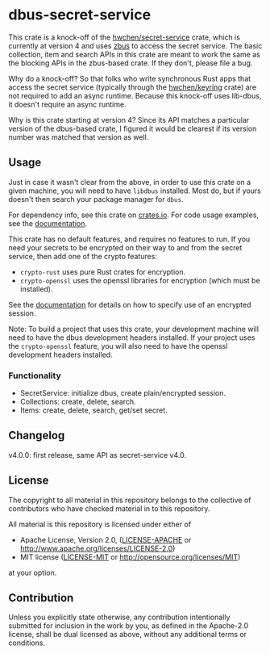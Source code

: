 # dbus-secret-service

This crate is a knock-off of the
[hwchen/secret-service](https://crates.io/crates/secret-service)
crate, which is currently at version 4
and uses
[zbus](https://crates.io/crates/zbus)
to access the secret service. The basic
collection, item and search APIs in this
crate are meant to work the same as the
blocking APIs in the zbus-based crate.
If they don't, please file a bug.

Why do a knock-off? So that folks who write
synchronous Rust apps that access the secret
service (typically through the
[hwchen/keyring](https://crates.io/crates/keyring)
crate) are not required to add an async
runtime. Because this knock-off uses lib-dbus,
it doesn't require an async runtime.

Why is this crate starting at version 4?
Since its API matches a particular
version of the dbus-based crate, I figured
it would be clearest if its version
number was matched that version as well.

## Usage

Just in case it wasn't clear from the above,
in order to use this crate on a given machine,
you will need to have `libdbus` installed.
Most do, but if yours doesn't then
search your package manager for `dbus`.

For dependency info, see this crate on
[crates.io](https://crates.io/crates/dbus-secret-service).
For code usage examples, see the
[documentation](https://docs.rs/crate/dbus-secret-service).

This crate has no default features, and requires
no features to run. If you need your secrets
to be encrypted on their way to and from the
secret service, then add one of the crypto features:

* `crypto-rust` uses pure Rust crates for encryption.
* `crypto-openssl` uses the openssl libraries for encryption (which must be installed).

See the
[documentation](https://docs.rs/crate/dbus-secret-service)
for details on how to specify use of an encrypted session.

Note: To build a project that uses this crate, your development machine
will need to have the dbus development headers installed. If your project
uses the `crypto-openssl` feature, you will also need to have the openssl
development headers installed.

### Functionality

- SecretService: initialize dbus, create plain/encrypted session.
- Collections: create, delete, search.
- Items: create, delete, search, get/set secret.

## Changelog

v4.0.0: first release, same API as secret-service v4.0.

## License

The copyright to all material in this repository belongs to
the collective of contributors who have checked material in to
this repository.

All material is this repository is licensed under either of

* Apache License, Version 2.0, ([LICENSE-APACHE](LICENSE-APACHE) or http://www.apache.org/licenses/LICENSE-2.0)
* MIT license ([LICENSE-MIT](LICENSE-MIT) or http://opensource.org/licenses/MIT)

at your option.

## Contribution

Unless you explicitly state otherwise,
any contribution intentionally submitted
for inclusion in the work by you,
as defined in the Apache-2.0 license,
shall be dual licensed as above,
without any additional terms or conditions.
